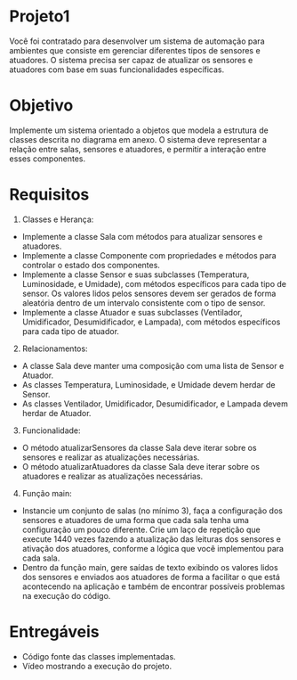 # Projeto1

Você foi contratado para desenvolver um sistema de automação para ambientes que consiste em gerenciar diferentes tipos de sensores e atuadores. O sistema precisa ser capaz de atualizar os sensores e atuadores com base em suas funcionalidades específicas.

# Objetivo
Implemente um sistema orientado a objetos que modela a estrutura de classes descrita no diagrama em anexo. O sistema deve representar a relação entre salas, sensores e atuadores, e permitir a interação entre esses componentes.

# Requisitos
1. Classes e Herança:
- Implemente a classe Sala com métodos para atualizar sensores e atuadores.
- Implemente a classe Componente com propriedades e métodos para controlar o estado dos componentes.
- Implemente a classe Sensor e suas subclasses (Temperatura, Luminosidade, e Umidade), com métodos específicos para cada tipo de sensor. Os valores lidos pelos sensores devem ser gerados de forma aleatória dentro de um intervalo consistente com o tipo de sensor.
- Implemente a classe Atuador e suas subclasses (Ventilador, Umidificador, Desumidificador, e Lampada), com métodos específicos para cada tipo de atuador.
2. Relacionamentos:
- A classe Sala deve manter uma composição com uma lista de Sensor e Atuador.
- As classes Temperatura, Luminosidade, e Umidade devem herdar de Sensor.
- As classes Ventilador, Umidificador, Desumidificador, e Lampada devem herdar de Atuador.
3. Funcionalidade:
- O método atualizarSensores da classe Sala deve iterar sobre os sensores e realizar as atualizações necessárias.
- O método atualizarAtuadores da classe Sala deve iterar sobre os atuadores e realizar as atualizações necessárias.
4. Função main:
- Instancie um conjunto de salas (no mínimo 3), faça a configuração dos sensores e atuadores de uma forma que cada sala tenha uma configuração um pouco diferente. Crie um laço de repetição que execute 1440 vezes fazendo a atualização das leituras dos sensores e ativação dos atuadores, conforme a lógica que você implementou para cada sala.
- Dentro da função main, gere saídas de texto exibindo os valores lidos dos sensores e enviados aos atuadores de forma a facilitar o que está acontecendo na aplicação e também de encontrar possíveis problemas na execução do código.

# Entregáveis
- Código fonte das classes implementadas.
- Vídeo mostrando a execução do projeto.
